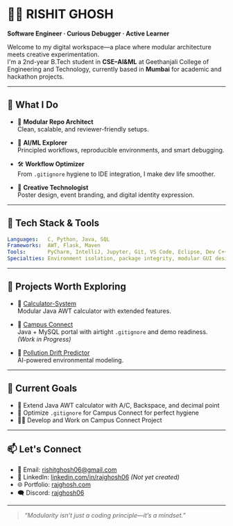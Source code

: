 # 👨‍💻 RISHIT GHOSH

**Software Engineer · Curious Debugger · Active Learner**

Welcome to my digital workspace—a place where modular architecture meets creative experimentation.  
I'm a 2nd-year B.Tech student in **CSE–AI&ML** at Geethanjali College of Engineering and Technology, currently based in **Mumbai** for academic and hackathon projects.

---

## 🧠 What I Do

- 🧩 **Modular Repo Architect**  
  Clean, scalable, and reviewer-friendly setups.

- 🧪 **AI/ML Explorer**  
  Principled workflows, reproducible environments, and smart debugging.

- 🛠️ **Workflow Optimizer**  
  From `.gitignore` hygiene to IDE integration, I make dev life smoother.

- 🎨 **Creative Technologist**  
  Poster design, event branding, and digital identity expression.

---

## 🧰 Tech Stack & Tools

```yaml
Languages:   C, Python, Java, SQL  
Frameworks:  AWT, Flask, Maven  
Tools:       PyCharm, IntelliJ, Jupyter, Git, VS Code, Eclipse, Dev C++  
Specialties: Environment isolation, package integrity, modular GUI design
```

---

## 🚀 Projects Worth Exploring

- 🔢 [Calculator-System](https://github.com/yourusername/calculator-system)  
  Modular Java AWT calculator with extended features.

- 🏫 [Campus Connect](https://github.com/yourusername/Campus-Connect)  
  Java + MySQL portal with airtight `.gitignore` and demo readiness. *(Work in Progress)*

- 🌿 [Pollution Drift Predictor](https://github.com/yourusername/Pollution-Drift-Predictor)  
  AI-powered environmental modeling.

---

## 🎯 Current Goals
  
- 🧮 Extend Java AWT calculator with A/C, Backspace, and decimal point  
- 🧼 Optimize `.gitignore` for Campus Connect for perfect hygiene  
- 🧑‍💻 Develop and Work on Campus Connect Project  

---

## 📫 Let's Connect

- 📧 Email: [rishitghosh06@gmail.com](mailto:rishitghosh06@gmail.com)  
- 💼 LinkedIn: [linkedin.com/in/rajghosh06](https://linkedin.com/in/rajghosh06) *(Not yet created)*  
- 🌐 Portfolio: [rajghosh.com](https://sites.google.com/view/rajghosh06/home)  
- 🗨️ Discord: [rajghosh06](https://discord.com/users/1110615675153678417)  

---

> _“Modularity isn’t just a coding principle—it’s a mindset.”_
